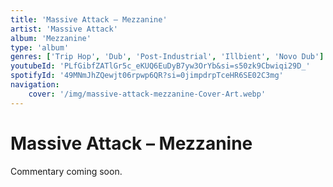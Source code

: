 ```yaml
---
title: 'Massive Attack – Mezzanine'
artist: 'Massive Attack'
album: 'Mezzanine'
type: 'album'
genres: ['Trip Hop', 'Dub', 'Post-Industrial', 'Illbient', 'Novo Dub']
youtubeId: 'PLfGibfZATlGr5c_eKUQ6EuDyB7yw3OrYb&si=s50zk9Cbwiqi29D_'
spotifyId: '49MNmJhZQewjt06rpwp6QR?si=0jimpdrpTceHR6SE02C3mg'
navigation:
    cover: '/img/massive-attack-mezzanine-Cover-Art.webp'
---
```

<music-genre-list :genres="genres"></music-genre-list>

# Massive Attack – Mezzanine
Commentary coming soon.
